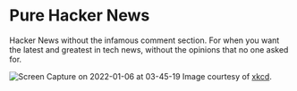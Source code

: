 # Pure Hacker News

Hacker News without the infamous comment section. For when you want the latest and greatest in tech news, without the opinions that no one asked for.



![Screen Capture on 2022-01-06 at 03-45-19](https://user-images.githubusercontent.com/29560313/148355245-79a2697b-9477-4e5b-a55c-290104a4abc7.gif)
Image courtesy of [xkcd](https://https://xkcd.com/).
